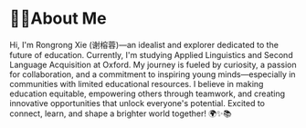 # 🧑‍🎨About Me

Hi, I'm Rongrong Xie (谢榕蓉)—an idealist and explorer dedicated to the future of education. Currently, I'm studying Applied Linguistics and Second Language Acquisition at Oxford. My journey is fueled by curiosity, a passion for collaboration, and a commitment to inspiring young minds—especially in communities with limited educational resources. I believe in making education equitable, empowering others through teamwork, and creating innovative opportunities that unlock everyone's potential. Excited to connect, learn, and shape a brighter world together! 🌍✨📚